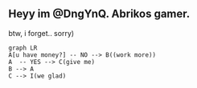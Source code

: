 ## Heyy im @DngYnQ. Abrikos gamer.
btw, i forget.. sorry)

```mermaid
graph LR
A[u have money?] -- NO --> B((work more))
A  -- YES --> C(give me)
B --> A
C --> I(we glad)
```
